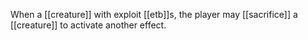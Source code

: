 When a [[creature]] with exploit [[etb]]s, the player may [[sacrifice]] a [[creature]] to activate another effect.